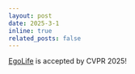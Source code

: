 ```yaml
---
layout: post
date: 2025-3-1
inline: true
related_posts: false
---
```


[EgoLife](https://egolife-ai.github.io/blog/) is accepted by CVPR 2025!
